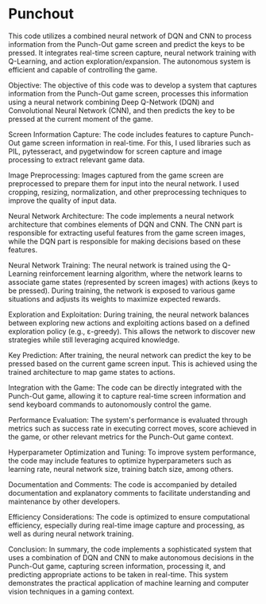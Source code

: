 # Punchout

This code utilizes a combined neural network of DQN and CNN to process information from the Punch-Out game screen and predict the keys to be pressed. It integrates real-time screen capture, neural network training with Q-Learning, and action exploration/expansion. The autonomous system is efficient and capable of controlling the game.

Objective: The objective of this code was to develop a system that captures information from the Punch-Out game screen, processes this information using a neural network combining Deep Q-Network (DQN) and Convolutional Neural Network (CNN), and then predicts the key to be pressed at the current moment of the game.

Screen Information Capture: The code includes features to capture Punch-Out game screen information in real-time. For this, I used libraries such as PIL, pytesseract, and pygetwindow for screen capture and image processing to extract relevant game data.

Image Preprocessing: Images captured from the game screen are preprocessed to prepare them for input into the neural network. I used cropping, resizing, normalization, and other preprocessing techniques to improve the quality of input data.

Neural Network Architecture: The code implements a neural network architecture that combines elements of DQN and CNN. The CNN part is responsible for extracting useful features from the game screen images, while the DQN part is responsible for making decisions based on these features.

Neural Network Training: The neural network is trained using the Q-Learning reinforcement learning algorithm, where the network learns to associate game states (represented by screen images) with actions (keys to be pressed). During training, the network is exposed to various game situations and adjusts its weights to maximize expected rewards.

Exploration and Exploitation: During training, the neural network balances between exploring new actions and exploiting actions based on a defined exploration policy (e.g., ε-greedy). This allows the network to discover new strategies while still leveraging acquired knowledge.

Key Prediction: After training, the neural network can predict the key to be pressed based on the current game screen input. This is achieved using the trained architecture to map game states to actions.

Integration with the Game: The code can be directly integrated with the Punch-Out game, allowing it to capture real-time screen information and send keyboard commands to autonomously control the game.

Performance Evaluation: The system's performance is evaluated through metrics such as success rate in executing correct moves, score achieved in the game, or other relevant metrics for the Punch-Out game context.

Hyperparameter Optimization and Tuning: To improve system performance, the code may include features to optimize hyperparameters such as learning rate, neural network size, training batch size, among others.

Documentation and Comments: The code is accompanied by detailed documentation and explanatory comments to facilitate understanding and maintenance by other developers.

Efficiency Considerations: The code is optimized to ensure computational efficiency, especially during real-time image capture and processing, as well as during neural network training.

Conclusion: In summary, the code implements a sophisticated system that uses a combination of DQN and CNN to make autonomous decisions in the Punch-Out game, capturing screen information, processing it, and predicting appropriate actions to be taken in real-time. This system demonstrates the practical application of machine learning and computer vision techniques in a gaming context.
